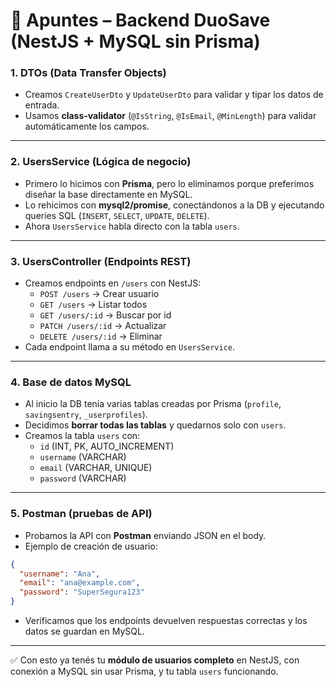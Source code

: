 # 📘 Apuntes – Backend DuoSave (NestJS + MySQL sin Prisma)

### 1. DTOs (Data Transfer Objects)
- Creamos `CreateUserDto` y `UpdateUserDto` para validar y tipar los datos de entrada.  
- Usamos **class-validator** (`@IsString`, `@IsEmail`, `@MinLength`) para validar automáticamente los campos.  

---

### 2. UsersService (Lógica de negocio)
- Primero lo hicimos con **Prisma**, pero lo eliminamos porque preferimos diseñar la base directamente en MySQL.  
- Lo rehicimos con **mysql2/promise**, conectándonos a la DB y ejecutando queries SQL (`INSERT`, `SELECT`, `UPDATE`, `DELETE`).  
- Ahora `UsersService` habla directo con la tabla `users`.  

---

### 3. UsersController (Endpoints REST)
- Creamos endpoints en `/users` con NestJS:  
  - `POST /users` → Crear usuario  
  - `GET /users` → Listar todos  
  - `GET /users/:id` → Buscar por id  
  - `PATCH /users/:id` → Actualizar  
  - `DELETE /users/:id` → Eliminar  
- Cada endpoint llama a su método en `UsersService`.  

---

### 4. Base de datos MySQL
- Al inicio la DB tenía varias tablas creadas por Prisma (`profile`, `savingsentry`, `_userprofiles`).  
- Decidimos **borrar todas las tablas** y quedarnos solo con `users`.  
- Creamos la tabla `users` con:
  - `id` (INT, PK, AUTO_INCREMENT)  
  - `username` (VARCHAR)  
  - `email` (VARCHAR, UNIQUE)  
  - `password` (VARCHAR)  

---

### 5. Postman (pruebas de API)
- Probamos la API con **Postman** enviando JSON en el body.  
- Ejemplo de creación de usuario:

```json
{
  "username": "Ana",
  "email": "ana@example.com",
  "password": "SuperSegura123"
}
```

- Verificamos que los endpoints devuelven respuestas correctas y los datos se guardan en MySQL.  

---

✅ Con esto ya tenés tu **módulo de usuarios completo** en NestJS, con conexión a MySQL sin usar Prisma, y tu tabla `users` funcionando.  
